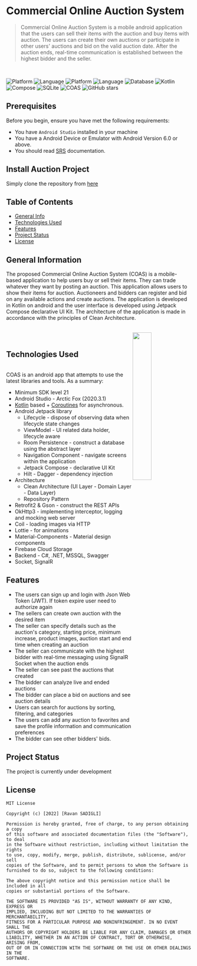
# Commercial Online Auction System

>Commercial Online Auction System is a mobile android application that the users can sell their items with the auction and buy items with auction. The users can create their own auctions or participate in other users' auctions and bid on the valid auction date. After the auction ends, real-time communication is established between the highest bidder and the seller.
<br/>

![Platform](https://img.shields.io/badge/Platform-Android-brightgreen.svg)
![Language](https://img.shields.io/badge/Language-Kotlin-yellowgreen.svg)
![Platform](https://img.shields.io/badge/Platform-.NET-brightgreen.svg)
![Language](https://img.shields.io/badge/Language-C%23-yellowgreen.svg)
![Database](https://img.shields.io/badge/Database-MSSQL-brightgreen.svg)
![Kotlin](https://img.shields.io/badge/Kotlin-1.7.0-blueviolet.svg)
![Compose](https://img.shields.io/badge/compose-1.2.0-blue.svg)
![SQLite](https://img.shields.io/badge/Database-SQLite-9cf.svg)
![COAS](https://img.shields.io/badge/COAS-1.0.0alpha-important.svg)
![GitHub stars](https://img.shields.io/github/stars/RavanSA/AuctionProject)
<br/>


## Prerequisites 
Before you begin, ensure you have met the following requirements:<br/>
- You have `Android Studio` installed in your machine <br/>
- You have a Android Device or Emulator with Android Version 6.0 or above. <br/>
- You should read [SRS](https://github.com/RavanSA/AuctionProject/blob/master/preview/COAS_SRS.pdf) documentation.<br/>


## Install Auction Project <br/>
Simply clone the repository from [here](https://github.com/RavanSA/AuctionProject/archive/refs/heads/main.zip)


## Table of Contents
* [General Info](#general-information)
* [Technologies Used](#technologies-used)
* [Features](#features)
* [Project Status](#project-status)
* [License](#license)

##  General Information <br/>
The proposed Commercial Online Auction System (COAS) is a mobile-based application to help users buy or sell their items. They can trade whatever they want by posting an auction. This application allows users to show their items for auction.
Auctioneers and bidders can register and bid on any available actions and create auctions. The application is developed in Kotlin on android and the user interface is developed using Jetpack Compose declarative UI Kit. The architecture of the application is made in accordance with the principles of Clean Architecture.

<br/>
<img src="https://github.com/RavanSA/AuctionProject/blob/master/preview/screens.gif" align="right" width="32%"/>

<br/>

## Technologies Used
<br/>
COAS is an android app that attempts to use the latest libraries and tools. As a summary:

- Minimum SDK level 21
- Android Studio - Arctic Fox (2020.3.1)
- [Kotlin](https://kotlinlang.org/) based + [Coroutines](https://github.com/Kotlin/kotlinx.coroutines) for asynchronous.
- Android Jetpack library
   - Lifecycle - dispose of observing data when lifecycle state changes
   - ViewModel - UI related data holder, lifecycle aware  
   - Room Persistence - construct a database using the abstract layer
   - Navigation Component - navigate screens within the application
   - Jetpack Compose - declarative UI Kit
   - Hilt - Dagger - dependency injection
- Architecture
  - Clean Architecture (UI Layer - Domain Layer - Data Layer)
  - Repository Pattern
- Retrofit2 & Gson - construct the REST APIs
- OkHttp3 - implementing interceptor, logging and mocking web server
- Coil - loading images via HTTP
- Lottie - for animations
- Material-Components - Material design components
- Firebase Cloud Storage
- Backend - C#, .NET, MSSQL, Swagger
- Socket, SignalR


## Features
- The users can sign up and login with Json Web Token (JWT). If token expire user need to authorize again
- The sellers can create own auction with the desired item
- The seller can specify details such as the auction's category, starting price, minimum increase, product images, auction start and end time when creating an auction
- The seller can communicate with the highest bidder with real-time messaging using SignalR Socket when the auction ends
- The seller can see past the auctions that created
- The bidder can analyze live and ended auctions
- The bidder can place a bid on auctions and see auction details	
- Users can search for auctions by sorting, filtering, and categories
- The users can add any auction to favorites and save the profile information and communication preferences
- The bidder can see other bidders' bids.


## Project Status
The project is currently under development

## License<br/>
```
MIT License

Copyright (c) [2022] [Ravan SADIGLI]

Permission is hereby granted, free of charge, to any person obtaining a copy
of this software and associated documentation files (the "Software"), to deal
in the Software without restriction, including without limitation the rights
to use, copy, modify, merge, publish, distribute, sublicense, and/or sell
copies of the Software, and to permit persons to whom the Software is
furnished to do so, subject to the following conditions:

The above copyright notice and this permission notice shall be included in all
copies or substantial portions of the Software.

THE SOFTWARE IS PROVIDED "AS IS", WITHOUT WARRANTY OF ANY KIND, EXPRESS OR
IMPLIED, INCLUDING BUT NOT LIMITED TO THE WARRANTIES OF MERCHANTABILITY,
FITNESS FOR A PARTICULAR PURPOSE AND NONINFRINGEMENT. IN NO EVENT SHALL THE
AUTHORS OR COPYRIGHT HOLDERS BE LIABLE FOR ANY CLAIM, DAMAGES OR OTHER
LIABILITY, WHETHER IN AN ACTION OF CONTRACT, TORT OR OTHERWISE, ARISING FROM,
OUT OF OR IN CONNECTION WITH THE SOFTWARE OR THE USE OR OTHER DEALINGS IN THE
SOFTWARE.
```
